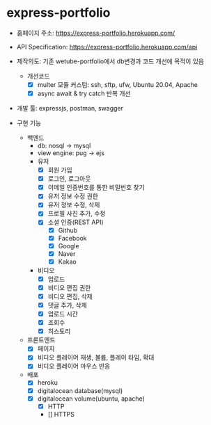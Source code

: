 # express-portfolio

- 홈페이지 주소: <https://express-portfolio.herokuapp.com/>
- API Specification: <https://express-portfolio.herokuapp.com/api>

- 제작의도: 기존 wetube-portfolio에서 db변경과 코드 개선에 목적이 있음
  - 개선코드
    - [x] multer 모듈 커스텀: ssh, sftp, ufw, Ubuntu 20.04, Apache
    - [x] async await & try catch 반복 개선

- 개발 툴: expressjs, postman, swagger

- 구현 기능
  - 백엔드
    - db: nosql -> mysql
    - view engine: pug -> ejs
    - 유저
      - [x] 회원 가입
      - [x] 로그인, 로그아웃
      - [x] 이메일 인증번호를 통한 비밀번호 찾기
      - [x] 유저 정보 수정 권한
      - [x] 유저 정보 수정, 삭제
      - [x] 프로필 사진 추가, 수정
      - [x] 소셜 인증(REST API)
        - [x] Github
        - [x] Facebook
        - [x] Google
        - [x] Naver
        - [x] Kakao

    - 비디오
      - [x] 업로드
      - [x] 비디오 편집 권한
      - [x] 비디오 편집, 삭제
      - [x] 댓글 추가, 삭제
      - [x] 업로드 시간
      - [x] 조회수
      - [x] 히스토리

  - 프론트엔드
    - [x] 페이지
    - [x] 비디오 플레이어 재생, 볼륨, 플레이 타임, 확대
    - [x] 비디오 플레이어 마우스 반응

  - 배포
    - [x] heroku
    - [x] digitalocean database(mysql)
    - [x] digitalocean volume(ubuntu, apache)
      - [x] HTTP
      - [] HTTPS
